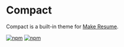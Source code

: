 # Compact

Compact is a built-in theme for [Make Resume](https://github.com/make-resume-theme-compact).

[![npm](https://img.shields.io/npm/v/make-resume-theme-compact)](https://www.npmjs.com/package/make-resume-theme-compact)
[![npm](https://img.shields.io/npm/dw/make-resume-theme-compact)](https://www.npmjs.com/package/make-resume-theme-compact)
